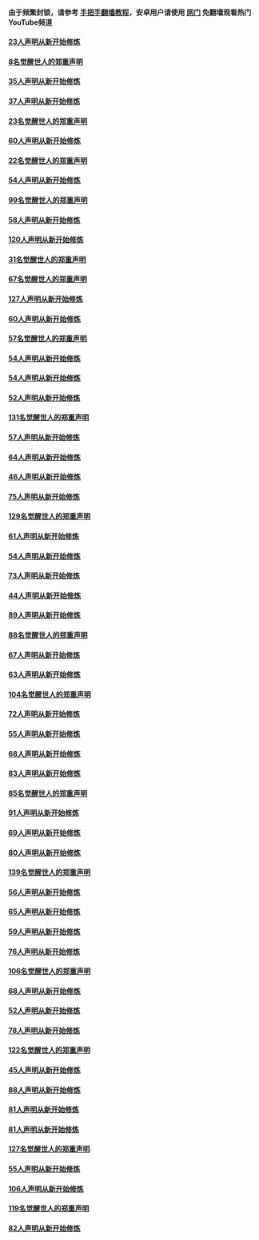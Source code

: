 #### 由于频繁封锁，请参考 [手把手翻墙教程](https://github.com/gfw-breaker/guides/wiki/)，安卓用户请使用 [网门](https://github.com/gfw-breaker/nogfw/blob/master/dl.md?t=02180600) 免翻墙观看热门YouTube频道 

#### [23人声明从新开始修炼](../pages/91/420884.md?t=02180600) 

#### [8名觉醒世人的郑重声明](../pages/91/420883.md?t=02180600) 

#### [35人声明从新开始修炼](../pages/91/420809.md?t=02180600) 

#### [37人声明从新开始修炼](../pages/91/420766.md?t=02180600) 

#### [23名觉醒世人的郑重声明](../pages/91/420765.md?t=02180600) 

#### [60人声明从新开始修炼](../pages/91/420727.md?t=02180600) 

#### [22名觉醒世人的郑重声明](../pages/91/420726.md?t=02180600) 

#### [54人声明从新开始修炼](../pages/91/420529.md?t=02180600) 

#### [99名觉醒世人的郑重声明](../pages/91/420528.md?t=02180600) 

#### [58人声明从新开始修炼](../pages/91/420198.md?t=02180600) 

#### [120人声明从新开始修炼](../pages/91/420141.md?t=02180600) 

#### [31名觉醒世人的郑重声明](../pages/91/420197.md?t=02180600) 

#### [67名觉醒世人的郑重声明](../pages/91/420140.md?t=02180600) 

#### [127人声明从新开始修炼](../pages/91/420082.md?t=02180600) 

#### [60人声明从新开始修炼](../pages/91/420081.md?t=02180600) 

#### [57名觉醒世人的郑重声明](../pages/91/420080.md?t=02180600) 

#### [54人声明从新开始修炼](../pages/91/419533.md?t=02180600) 

#### [54人声明从新开始修炼](../pages/91/419532.md?t=02180600) 

#### [52人声明从新开始修炼](../pages/91/419531.md?t=02180600) 

#### [131名觉醒世人的郑重声明](../pages/91/419530.md?t=02180600) 

#### [57人声明从新开始修炼](../pages/91/419430.md?t=02180600) 

#### [64人声明从新开始修炼](../pages/91/419429.md?t=02180600) 

#### [46人声明从新开始修炼](../pages/91/419428.md?t=02180600) 

#### [75人声明从新开始修炼](../pages/91/419427.md?t=02180600) 

#### [129名觉醒世人的郑重声明](../pages/91/419426.md?t=02180600) 

#### [61人声明从新开始修炼](../pages/91/419198.md?t=02180600) 

#### [54人声明从新开始修炼](../pages/91/419197.md?t=02180600) 

#### [73人声明从新开始修炼](../pages/91/419196.md?t=02180600) 

#### [44人声明从新开始修炼](../pages/91/419075.md?t=02180600) 

#### [89人声明从新开始修炼](../pages/91/419074.md?t=02180600) 

#### [88名觉醒世人的郑重声明](../pages/91/419195.md?t=02180600) 

#### [67人声明从新开始修炼](../pages/91/419073.md?t=02180600) 

#### [63人声明从新开始修炼](../pages/91/419072.md?t=02180600) 

#### [104名觉醒世人的郑重声明](../pages/91/419071.md?t=02180600) 

#### [72人声明从新开始修炼](../pages/91/418902.md?t=02180600) 

#### [55人声明从新开始修炼](../pages/91/418901.md?t=02180600) 

#### [68人声明从新开始修炼](../pages/91/418900.md?t=02180600) 

#### [83人声明从新开始修炼](../pages/91/418757.md?t=02180600) 

#### [85名觉醒世人的郑重声明](../pages/91/418899.md?t=02180600) 

#### [91人声明从新开始修炼](../pages/91/418756.md?t=02180600) 

#### [69人声明从新开始修炼](../pages/91/418755.md?t=02180600) 

#### [80人声明从新开始修炼](../pages/91/418754.md?t=02180600) 

#### [139名觉醒世人的郑重声明](../pages/91/418753.md?t=02180600) 

#### [56人声明从新开始修炼](../pages/91/418594.md?t=02180600) 

#### [65人声明从新开始修炼](../pages/91/418593.md?t=02180600) 

#### [59人声明从新开始修炼](../pages/91/418592.md?t=02180600) 

#### [76人声明从新开始修炼](../pages/91/418431.md?t=02180600) 

#### [106名觉醒世人的郑重声明](../pages/91/418591.md?t=02180600) 

#### [68人声明从新开始修炼](../pages/91/418430.md?t=02180600) 

#### [52人声明从新开始修炼](../pages/91/418429.md?t=02180600) 

#### [78人声明从新开始修炼](../pages/91/418428.md?t=02180600) 

#### [122名觉醒世人的郑重声明](../pages/91/418427.md?t=02180600) 

#### [45人声明从新开始修炼](../pages/91/418248.md?t=02180600) 

#### [88人声明从新开始修炼](../pages/91/418247.md?t=02180600) 

#### [81人声明从新开始修炼](../pages/91/418246.md?t=02180600) 

#### [81人声明从新开始修炼](../pages/91/418139.md?t=02180600) 

#### [127名觉醒世人的郑重声明](../pages/91/418245.md?t=02180600) 

#### [55人声明从新开始修炼](../pages/91/418138.md?t=02180600) 

#### [106人声明从新开始修炼](../pages/91/418137.md?t=02180600) 

#### [119名觉醒世人的郑重声明](../pages/91/418135.md?t=02180600) 

#### [82人声明从新开始修炼](../pages/91/418136.md?t=02180600) 

